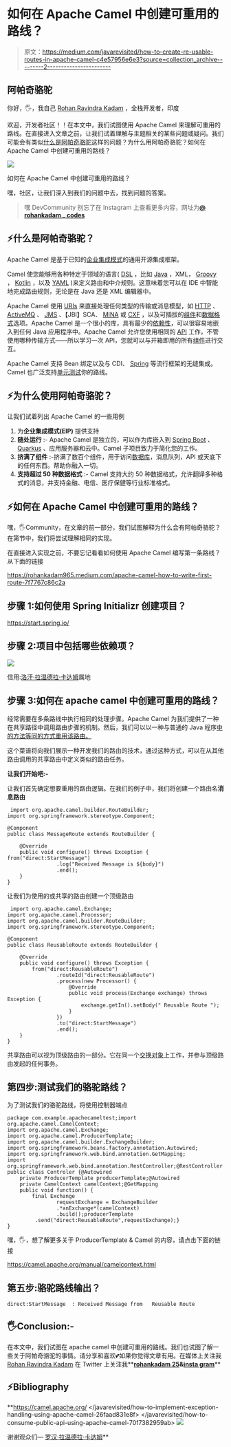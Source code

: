 # 如何在 Apache Camel 中创建可重用的路线？

> 原文：<https://medium.com/javarevisited/how-to-create-re-usable-routes-in-apache-camel-c4e57956e6e3?source=collection_archive---------2----------------------->

## 阿帕奇骆驼

你好，🖐，我自己 [Rohan Ravindra Kadam](https://medium.com/u/a1b33b7cda75?source=post_page-----c4e57956e6e3--------------------------------) ，全栈开发者，印度

欢迎，开发者社区！！在本文中，我们试图使用 Apache Camel 来理解可重用的路线。在直接进入文章之前，让我们试着理解与主题相关的某些问题或疑问。我们可能会有类似[什么是阿帕奇骆驼](https://javarevisited.blogspot.com/2022/02/top-5-courses-to-learn-apache-camel-in.html)这样的问题？为什么用阿帕奇骆驼？如何在 Apache Camel 中创建可重用的路线？

[![](img/265a83fc1e875640a903f21bdc142242.png)](https://javarevisited.blogspot.com/2022/02/top-5-courses-to-learn-apache-camel-in.html)

如何在 Apache Camel 中创建可重用的路线？

嘿，社区，让我们深入到我们的问题中去，找到问题的答案。

> 嘿 DevCommunity 别忘了在 Instagram 上查看更多内容，网址为[**@ rohankadam _ codes**](https://www.instagram.com/rohankadam_codes/)

## ⚡什么是阿帕奇骆驼？

Apache Camel 是基于已知的[企业集成模式](https://camel.apache.org/components/3.15.x/eips/enterprise-integration-patterns.html)的通用开源集成框架。

Camel 使您能够用各种特定于领域的语言( [DSL](https://camel.apache.org/manual/dsl.html) ，比如 [Java](/javarevisited/10-best-places-to-learn-java-online-for-free-ce5e713ab5b2) ，XML， [Groovy](/javarevisited/6-best-resources-to-learn-groovy-and-grails-for-java-developers-18c04e88fa8a) ， [Kotlin](/javarevisited/top-5-courses-to-learn-kotlin-in-2020-dfc3fa7706d8) ，以及 [YAML](https://javarevisited.blogspot.com/2021/11/top-5-courses-to-learn-yaml-in-2022.html) )来定义路由和中介规则。这意味着您可以在 IDE 中智能地完成路由规则，无论是在 Java 还是 XML 编辑器中。

Apache Camel 使用 [URIs](https://camel.apache.org/manual/uris.html) 来直接处理任何类型的传输或消息模型，如 [HTTP](https://camel.apache.org/components/3.15.x/http-component.html) 、 [ActiveMQ](https://camel.apache.org/components/3.15.x/activemq-component.html) 、 [JMS](https://camel.apache.org/components/3.15.x/jms-component.html) 、【JBI】SCA、 [MINA](https://camel.apache.org/components/3.15.x/mina-component.html) 或 [CXF](https://camel.apache.org/components/3.15.x/cxf-component.html) ，以及可插拔的[组件](https://camel.apache.org/manual/component.html)和[数据格式](https://camel.apache.org/manual/data-format.html)选项。Apache Camel 是一个很小的库，具有最少的[依赖性](https://camel.apache.org/manual/what-are-the-dependencies.html)，可以很容易地嵌入到任何 Java 应用程序中。Apache Camel 允许您使用相同的 [API](https://camel.apache.org/manual/exchange.html) 工作，不管使用哪种传输方式——所以学习一次 API，您就可以与开箱即用的所有[组件](https://camel.apache.org/components/3.15.x/index.html)进行交互。

Apache Camel 支持 Bean 绑定以及与 CDI、 [Spring](https://camel.apache.org/manual/spring.html) 等流行框架的无缝集成。Camel 也广泛支持[单元测试](https://camel.apache.org/manual/testing.html)你的路线。

## ⚡为什么使用阿帕奇骆驼？

让我们试着列出 Apache Camel 的一些用例

1.  为**企业集成模式(EIP)** 提供支持
2.  **随处运行** :- Apache Camel 是独立的，可以作为库嵌入到 [Spring Boot](/javarevisited/10-advanced-spring-boot-courses-for-experienced-java-developers-5e57606816bd) 、 [Quarkus](/javarevisited/10-best-free-dropwizard-vert-x-micronaut-and-quarkus-online-courses-for-java-developers-9c2b4161f17) 、应用服务器和云中。Camel 子项目致力于简化您的工作。
3.  **挤满了组件** :-挤满了数百个组件，用于访问[数据库](/javarevisited/7-free-courses-to-learn-database-and-sql-for-programmers-and-data-scientist-e7ae19514ed2)，消息队列，API 或天底下的任何东西。帮助你融入一切。
4.  **支持超过 50 种数据格式** :- Camel 支持大约 50 种数据格式，允许翻译多种格式的消息，并支持金融、电信、医疗保健等行业标准格式。

## ⚡如何在 Apache Camel 中创建可重用的路线？

嘿，🖐Community，在文章的前一部分，我们试图解释为什么会有阿帕奇骆驼？在第节中，我们将尝试理解相同的实现。

在直接进入实现之前，不要忘记看看如何使用 Apache Camel 编写第一条路线？从下面的链接

<https://rohankadam965.medium.com/apache-camel-how-to-write-first-route-7f7767c86c2a>  

## 步骤 1:如何使用 Spring Initializr 创建项目？

<https://start.spring.io/>  

## 步骤 2:项目中包括哪些依赖项？

[![](img/ba573deeffd99de9bc6a37f6001e038f.png)](https://www.java67.com/2022/02/5-best-apache-camel-courses-for-java.html)

信用:[洛汗·拉温德拉·卡达姆](https://medium.com/u/a1b33b7cda75?source=post_page-----c4e57956e6e3--------------------------------)属地

## 步骤 3:如何在 apache camel 中创建可重用的路线？

经常需要在多条路线中执行相同的处理步骤。Apache Camel 为我们提供了一种在共享路径中调用路由步骤的机制。然后，我们可以以一种与普通的 Java 程序[中的方法等同的方式重用该路由。](https://javarevisited.blogspot.com/2017/07/top-50-java-programs-from-coding-Interviews.html)

这个菜谱将向我们展示一种开发我们的路由的技术，通过这种方式，可以在从其他路由调用的共享路由中定义类似的路由任务。

**让我们开始吧:-**

让我们首先确定想要重用的路由逻辑。在我们的例子中，我们将创建一个路由名**消息路由**

```
 import org.apache.camel.builder.RouteBuilder;
import org.springframework.stereotype.Component;

@Component
public class MessageRoute extends RouteBuilder {

    @Override
    public void configure() throws Exception { from("direct:StartMessage")
                .log("Received Message is ${body}")
                .end();
    }
}
```

让我们为使用的或共享的路由创建一个顶级路由

```
 import org.apache.camel.Exchange;
import org.apache.camel.Processor;
import org.apache.camel.builder.RouteBuilder;
import org.springframework.stereotype.Component;

@Component
public class ReusableRoute extends RouteBuilder {

    @Override
    public void configure() throws Exception {
        from("direct:ReusableRoute")
                .routeId("direct:ReusableRoute")
                .process(new Processor() {
                    @Override
                    public void process(Exchange exchange) throws Exception {
                        exchange.getIn().setBody(" Reusable Route ");
                    }
                })
                .to("direct:StartMessage")
                .end();
    }
}
```

共享路由可以视为顶级路由的一部分。它在同一个[交换对象](https://javarevisited.blogspot.com/2020/04/how-to-use-exchanger-in-java-with-example.html)上工作，并参与顶级路由发起的任何事务。

## 第四步:测试我们的骆驼路线？

为了测试我们的骆驼路线，将使用控制器端点

```
package com.example.apachecameltest;import org.apache.camel.CamelContext;
import org.apache.camel.Exchange;
import org.apache.camel.ProducerTemplate;
import org.apache.camel.builder.ExchangeBuilder;
import org.springframework.beans.factory.annotation.Autowired;
import org.springframework.web.bind.annotation.GetMapping;
import org.springframework.web.bind.annotation.RestController;@RestController
public class Controler {@Autowired
    private ProducerTemplate producerTemplate;@Autowired
    private CamelContext camelContext;@GetMapping
    public void function() {
        final Exchange
                requestExchange = ExchangeBuilder
                .*anExchange*(camelContext)
                .build();producerTemplate
         .send("direct:ReusableRoute",requestExchange);}
}
```

嘿，🖐，想了解更多关于 ProducerTemplate & Camel 的内容，请点击下面的链接

  <https://camel.apache.org/manual/camelcontext.html>  

## 第五步:骆驼路线输出？

```
direct:StartMessage  : Received Message from   Reusable Route
```

## 🖐Conclusion:-

在本文中，我们试图在 apache camel 中创建可重用的路线。我们也试图了解一些关于阿帕奇骆驼的事情。请分享和喜欢💕如果你觉得文章有用。在媒体上关注我 [Rohan Ravindra Kadam](https://medium.com/u/a1b33b7cda75?source=post_page-----c4e57956e6e3--------------------------------) 在 Twitter 上关注我**[**rohankadam 25**](https://twitter.com/rohankadam25)**&**[**insta gram**](https://www.instagram.com/rohankadam_codes/)**

## **⚡Bibliography**

**<https://camel.apache.org/>  </javarevisited/how-to-implement-exception-handling-using-apache-camel-26faad831e8f>  </javarevisited/how-to-consume-public-api-using-apache-camel-70f7382959ab>  ![](img/8952bc045d848312bfba126ae001248a.png)

谢谢观众们— [罗汉·拉温德拉·卡达姆](https://medium.com/u/a1b33b7cda75?source=post_page-----c4e57956e6e3--------------------------------)**